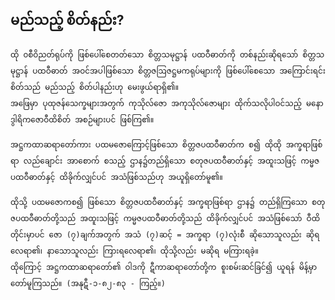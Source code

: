 ## မည်သည့် စိတ်နည်း?

    ထို ၀စီဝိညတ်ရုပ်ကို ဖြစ်ပေါ်စေတတ်သော စိတ္တသမုဋ္ဌာန် ပထဝီဓာတ်ကို တစ်နည်းဆိုရသော် စိတ္တသမုဋ္ဌာန် ပထဝီဓာတ် အဝင်အပါဖြစ်သော စိတ္တဇဩဇဋ္ဌမကရုပ်များကို ဖြစ်ပေါ်စေသော အကြောင်းရင်းစိတ်သည် မည်သည့် စိတ်ပါနည်းဟု မေးဖွယ်ရာရှိ၏။ 
    အဖြေမှာ ပုထုဇန်သေက္ခများအတွက် ကုသိုလ်ဇော အကုသိုလ်ဇောများ ထိုက်သလိုပါဝင်သည့် မနောဒွါရိကဇောဝီထိစိတ် အစဉ်များပင် ဖြစ်ကြ၏။

    အဋ္ဌကထာဆရာတော်ကား ပထမဇောကြောင့်ဖြစ်သော စိတ္တဇပထဝီဓာတ်က စ၍ ထိုထို အက္ခရာဖြစ်ရာ လည်ချောင်း အာစောက် စသည့် ဌာန၌တည်ရှိသော စတုဇပထဝီဓာတ်နှင့် အထူးသဖြင့် ကမ္မဇပထဝီဓာတ်နှင့် ထိခိုက်လျှင်ပင် အသံဖြစ်သည်ဟု အယူရှိတော်မူ၏။

    ထိုသို့ ပထမဇောကစ၍ ဖြစ်သော စိတ္တဇပထဝီဓာတ်နှင့် အက္ခရာဖြစ်ရာ ဌာန၌ တည်ရှိကြသော စတုဇပထဝီဓာတ်တို့သည် အထူးသဖြင့် ကမ္မဇပထဝီဓာတ်တို့သည် ထိခိုက်လျှင်ပင် အသံဖြစ်သော် ဝီထိတိုင်းမှာပင် ဇော (၇)ချက်အတွက် အသံ (၇)ဆင့် = အက္ခရာ (၇)လုံးစီ ဆိုသောသူလည်း ဆိုရလေရာ၏၊ နာသောသူလည်း ကြားရလေရာ၏၊ ထိုသို့လည်း မဆိုရ မကြားရခဲ့။ 
    ထိုကြောင့် အဋ္ဌကထာဆရာတော်၏ ဝါဒကို ဋီကာဆရာတော်တို့က စူးစမ်းဆင်ခြင်၍ ယူရန် မိန့်မှာတော်မူကြသည်။ (အနုဋီ-၁-၈၂-၈၃ - ကြည့်။)
